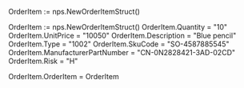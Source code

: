 OrderItem := nps.NewOrderItemStruct()

OrderItem := nps.NewOrderItemStruct()
OrderItem.Quantity = "10"
OrderItem.UnitPrice = "10050"
OrderItem.Description = "Blue pencil"
OrderItem.Type = "1002"
OrderItem.SkuCode = "SO-4587885545"
OrderItem.ManufacturerPartNumber = "CN-0N2828421-3AD-02CD"
OrderItem.Risk = "H"

OrderItem.OrderItem = OrderItem

